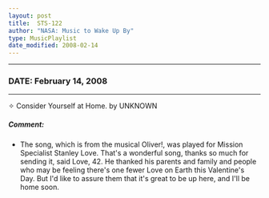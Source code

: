 ```yaml
---
layout: post
title:  STS-122
author: "NASA: Music to Wake Up By"
type: MusicPlaylist
date_modified: 2008-02-14
---
```


----
### DATE: February 14, 2008
----
✧ Consider Yourself at Home. by UNKNOWN

##### Comment:
* The song, which is from the musical Oliver!, was played for Mission Specialist Stanley Love. That's a wonderful song, thanks so much for sending it, said Love, 42. He thanked his parents and family and people who may be feeling there's one fewer Love on Earth this Valentine's Day. But I'd like to assure them that it's great to be up here, and I'll be home soon.
